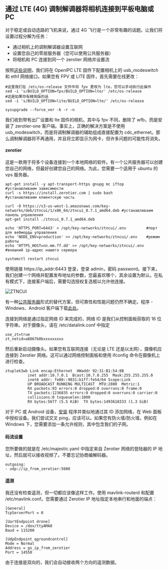 ## 通过 LTE (4G) 调制解调器将相机连接到平板电脑或 PC

对于稳定或自动选路的飞机来说，通过 4G 飞行是一个非常有趣的话题。让我们将设置过程分解为任务：

* 通过相机上的调制解调器设置互联网
* 设置您自己的零层服务器（您可以使用公共服务器）
* 将相机和 PC 连接到同一个 zerotier 网络并设置流

按照[这些说明](usb-modeswitch.md)，我们将在 OpenIPC LTE 固件下配置相机上的 usb_modeswitch 和 eth1 网络接口。如果您有 FPV 或 LITE 固件，首先需要在线更改：
```
#这里我们在 /etc/os-release 文件中将 fpv 更改为 lte，您可以手动执行此操作
sed -i 's/BUILD_OPTION=fpv/BUILD_OPTION=lte/' /etc/os-release
#这是如果你有精简版的话
sed -i 's/BUILD_OPTION=lite/BUILD_OPTION=lte/' /etc/os-release

sysupgrade --force_ver -k -r -n
```
我们收到带有出厂设置和 lte 固件的相机，其中与 fpv 不同，删除了 wfb，而是安装了 zerotier-one 客户端。事实上，正确的解决方案是不使用 usb_modeswitch，而是将调制解调器的辅助组成直接配置为 cdc_ethernet。那么调制解调器将不再通用，并且将立即显示为网卡，但许多问题的可能性将消失。

#### zerotier
这是一款用于将多个设备连接到一个本地网络的软件。有一个公共服务器可以创建您自己的网络，但最好创建您自己的网络。为此，您需要一个适用于 ubuntu 的 vps 服务器。
```
apt-get install -y apt-transport-https gnupg mc iftop          #устанавливаем зависимости
curl -s https://install.zerotier.com | sudo bash               #устанавливаем клиентскую часть

curl -O https://s3-us-west-1.amazonaws.com/key-networks/deb/ztncui/1/x86_64/ztncui_0.7.1_amd64.deb #устанавливаем панель управления
apt-get install ./ztncui_0.7.1_amd64.deb

echo 'HTTPS_PORT=6443' > /opt/key-networks/ztncui/.env         #порт для вебморды управления
echo 'NODE_ENV=production' >> /opt/key-networks/ztncui/.env    #режим работы
echo 'HTTPS_HOST=nn.mm.ff.dd' >> /opt/key-networks/ztncui/.env #внешний ip-адрес нашего сервера

systemctl restart ztncui
```

使用链接 https://ip_addr:6443 登录，登录 admin，密码 password。接下来，我们创建一个网络并配置发布地址的参数，您最喜欢哪个，其余设置为默认。在私有模式下，连接客户端后，需要勾选授权复选框以允许他连接。

![ZTNCUI](https://github.com/OpenIPC/sandbox-fpv/raw/master/notes_files/ZTNCUI.png)

有一种[公共服务器](https://my.zerotier.com/)形式的替代方案，但可靠性和性能问题仍然不确定。程序 - Windows、Android 客户端下载[此处](https://www.zerotier.com/download/)。

连接到网络是通过指定网络 ID 来完成的，网络 ID 是我们从控制面板获取的 16 位字符串。对于摄像头，请在 /etc/datalink.conf 中指定
```
use_zt=true
zt_netid=a8867b0bxxxxxxxxx
```
然后重新启动摄像头。如果您有互联网连接（无论是 LTE 还是以太网），摄像机应连接到 Zerotier 网络。这可以通过网络控制面板和使用 ifconfig 命令在摄像机上进行检查。
```
ztuplek3wb Link encap:Ethernet  HWaddr 92:31:B1:54:8B
          inet addr:10.7.0.1  Bcast:10.7.0.255  Mask:255.255.255.0
          inet6 addr: fe80::9031:b1ff:fe54/64 Scope:Link
          UP BROADCAST RUNNING MULTICAST  MTU:2800  Metric:1
          RX packets:93 errors:0 dropped:0 overruns:0 frame:0
          TX packets:1236835 errors:0 dropped:0 overruns:0 carrier:0
          collisions:0 txqueuelen:1000
          RX bytes:5677 (5.5 KiB)  TX bytes:1493618333 (1.3 GiB)
```

对于 PC 或 Android 设备，[安装](https://www.zerotier.com/download/) 程序并类似地通过其 ID 添加网络，在 Web 面板中授权设备。我们尝试交叉 ping，应该可以。如果您有防火墙/防火墙，例如在 Windows 下，您需要添加一条允许规则，其中包含我们的子网。

#### 码流设置
您所要做的就是在 /etc/majestic.yaml 中指定来自 Zerotier 网络的登陆器的 IP 地址，然后就可以接收视频了。不要忘记协商编解码器。
```
outgoing:
- udp://ip_from_zerotier:5600
```

#### 遥测 
我还没有检查遥测，但一切都应该像这样工作。使用 mavlink-routerd 和配置 /etc/mavlink.conf。您需要通过 Zerotier IP 地址指定本地串行和地面的端点：
```
[General]
TcpServerPort = 0

[UartEndpoint drone]
Device = /dev/ttyAMA0
Baud = 115200

[UdpEndpoint qgroundcontrol]
Mode = Normal
Address = gs_ip_from_zerotier
Port = 14550
```

由于连接是双向的，我们会自动接收两个方向的遥测数据。

